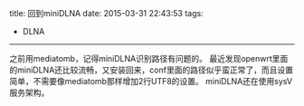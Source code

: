 title: 回到miniDLNA
date: 2015-03-31 22:43:53
tags:
- DLNA
---
之前用mediatomb，记得miniDLNA识别路径有问题的。
最近发现openwrt里面的miniDLNA还比较流畅，又安装回来，conf里面的路径似乎蛮正常了，而且设置简单，不需要像mediatomb那样增加2行UTF8的设置。
miniDLNA还在使用sysV服务架构。
